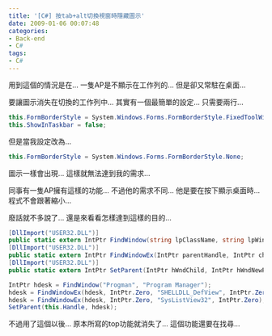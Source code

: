 ```yaml
---
title: '[C#] 按tab+alt切換視窗時隱藏圖示'
date: 2009-01-06 00:07:48
categories:
- Back-end
- C#
tags:
- C#
---
```

用到這個的情況是在...
一隻AP是不顯示在工作列的...
但是卻又常駐在桌面...

<!--more-->

要讓圖示消失在切換的工作列中...
其實有一個最簡單的設定...
只需要兩行...

``` csharp
this.FormBorderStyle = System.Windows.Forms.FormBorderStyle.FixedToolWindow;
this.ShowInTaskbar = false;
```

但是當我設定改為...

``` csharp
this.FormBorderStyle = System.Windows.Forms.FormBorderStyle.None;
```

圖示一樣會出現...
這樣就無法達到我的需求...

同事有一隻AP擁有這樣的功能...
不過他的需求不同...
他是要在按下顯示桌面時...
程式不會跟著縮小...

廢話就不多說了...
還是來看看怎樣達到這樣的目的...

``` csharp
[DllImport("USER32.DLL")]
public static extern IntPtr FindWindow(string lpClassName, string lpWindowName);
[DllImport("USER32.DLL")]
public static extern IntPtr FindWindowEx(IntPtr parentHandle, IntPtr childAfter, string className, IntPtr windowTitle);
[DllImport("USER32.DLL")]
public static extern IntPtr SetParent(IntPtr hWndChild, IntPtr hWndNewParent);

IntPtr hdesk = FindWindow("Progman", "Program Manager");
hdesk = FindWindowEx(hdesk, IntPtr.Zero, "SHELLDLL_DefView", IntPtr.Zero);
hdesk = FindWindowEx(hdesk, IntPtr.Zero, "SysListView32", IntPtr.Zero);
SetParent(this.Handle, hdesk);
```

不過用了這個以後...
原本所寫的top功能就消失了...
這個功能還要在找尋...